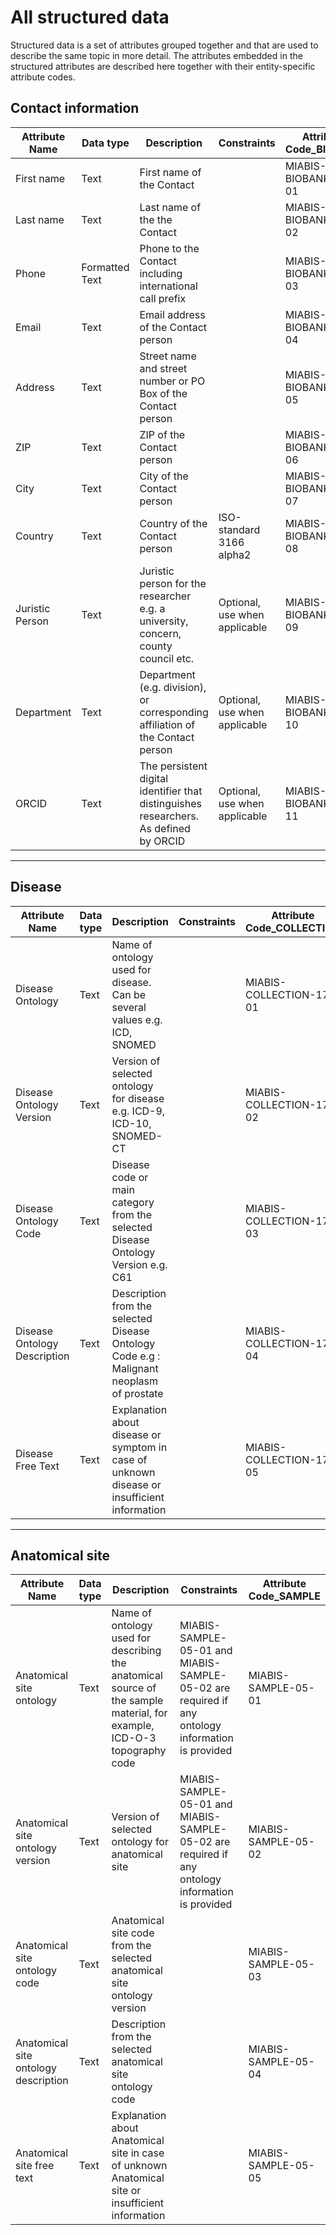 # All structured data

Structured data is a set of attributes grouped together and that are used to describe the same topic in more detail. The attributes embedded in the structured attributes are described here together with their entity-specific attribute codes.

## Contact information

| Attribute Name| Data type | Description | Constraints | Attribute Code_BIOBANK | Attribute Code_COLLECTION | Attribute Code_RESEARCHRESOURCE | Attribute Code_NETWORK |
|-----|-----|-----|-----|-----|-----|-----|-----|
| First name      | Text           | First name of the Contact |                               | MIABIS-BIOBANK-07-01   | MIABIS-COLLECTION-05-01   | MIABIS-RESEARCHRESOURCE-05-01   | MIABIS-NETWORK-07-01   |
| Last name       | Text           | Last name of the the Contact |                               | MIABIS-BIOBANK-07-02   | MIABIS-COLLECTION-05-02   | MIABIS-RESEARCHRESOURCE-05-02   | MIABIS-NETWORK-07-02   |
| Phone           | Formatted Text | Phone to the Contact including international call prefix  |                               | MIABIS-BIOBANK-07-03   | MIABIS-COLLECTION-05-03   | MIABIS-RESEARCHRESOURCE-05-03   | MIABIS-NETWORK-07-03   |
| Email           | Text           | Email address of the Contact person  |                               | MIABIS-BIOBANK-07-04   | MIABIS-COLLECTION-05-04   | MIABIS-RESEARCHRESOURCE-05-04   | MIABIS-NETWORK-07-04   |
| Address         | Text           | Street name and street number or PO Box of the Contact person  |                               | MIABIS-BIOBANK-07-05   | MIABIS-COLLECTION-05-05   | MIABIS-RESEARCHRESOURCE-05-05   | MIABIS-NETWORK-07-05   |
| ZIP             | Text           | ZIP of the Contact person |                               | MIABIS-BIOBANK-07-06   | MIABIS-COLLECTION-05-06   | MIABIS-RESEARCHRESOURCE-05-06   | MIABIS-NETWORK-07-06   |
| City            | Text           | City of the Contact person  |                               | MIABIS-BIOBANK-07-07   | MIABIS-COLLECTION-05-07   | MIABIS-RESEARCHRESOURCE-05-07   | MIABIS-NETWORK-07-07   |
| Country         | Text           | Country of the Contact person | ISO-standard 3166 alpha2      | MIABIS-BIOBANK-07-08   | MIABIS-COLLECTION-05-08   | MIABIS-RESEARCHRESOURCE-05-08   | MIABIS-NETWORK-07-08   |
| Juristic Person | Text           | Juristic person for the researcher e.g. a university, concern, county council etc.  | Optional, use when applicable | MIABIS-BIOBANK-07-09   | MIABIS-COLLECTION-05-09   | MIABIS-RESEARCHRESOURCE-05-09   | MIABIS-NETWORK-07-09   |
| Department      | Text           | Department (e.g. division), or corresponding affiliation of the Contact person | Optional, use when applicable | MIABIS-BIOBANK-07-10   | MIABIS-COLLECTION-05-10   | MIABIS-RESEARCHRESOURCE-05-10   | MIABIS-NETWORK-07-10   |
| ORCID           | Text           | The persistent digital identifier that distinguishes researchers. As defined by ORCID | Optional, use when applicable | MIABIS-BIOBANK-07-11   | MIABIS-COLLECTION-05-11   | MIABIS-RESEARCHRESOURCE-05-11   | MIABIS-NETWORK-07-11   |

----


## Disease

| Attribute Name | Data type | Description | Constraints | Attribute Code_COLLECTION | Attribute Code_RESEARCHRESOURCE |
|-----|-----|-----|-----|-----|-----|
| Disease Ontology             | Text      | Name of ontology used for disease. Can be several values e.g. ICD, SNOMED                   |             | MIABIS-COLLECTION-17-01   | MIABIS-RESEARCHRESOURCE-15-01   |
| Disease Ontology Version     | Text      | Version of selected ontology for disease e.g. ICD-9, ICD-10, SNOMED-CT                      |             | MIABIS-COLLECTION-17-02   | MIABIS-RESEARCHRESOURCE-15-02   |
| Disease Ontology Code        | Text      | Disease code or main category from the selected Disease Ontology Version e.g. C61           |             | MIABIS-COLLECTION-17-03   | MIABIS-RESEARCHRESOURCE-15-03   |
| Disease Ontology Description | Text      | Description from the selected Disease Ontology Code e.g : Malignant neoplasm of prostate    |             | MIABIS-COLLECTION-17-04   | MIABIS-RESEARCHRESOURCE-15-04   |
| Disease Free Text            | Text      | Explanation about disease or symptom in case of unknown disease or insufficient information |             | MIABIS-COLLECTION-17-05   | MIABIS-RESEARCHRESOURCE-15-05   |

---


## Anatomical site

| Attribute Name  | Data type | Description | Constraints | Attribute Code_SAMPLE |
|-----|-----|-----|-----|-----|
| Anatomical site ontology             | Text      | Name of ontology used for describing the anatomical source of the sample material, for example, ICD-O-3 topography code | MIABIS-SAMPLE-05-01 and MIABIS-SAMPLE-05-02 are required if any ontology information is provided | MIABIS-SAMPLE-05-01 |
| Anatomical site ontology version     | Text      | Version of selected ontology for anatomical site | MIABIS-SAMPLE-05-01 and MIABIS-SAMPLE-05-02 are required if any ontology information is provided | MIABIS-SAMPLE-05-02 |
| Anatomical site ontology code        | Text      | Anatomical site code from the selected anatomical site ontology version |    | MIABIS-SAMPLE-05-03   |
| Anatomical site ontology description | Text      | Description from the selected anatomical site ontology code |    | MIABIS-SAMPLE-05-04   |
| Anatomical site free text            | Text      | Explanation about Anatomical site in case of unknown Anatomical site or insufficient information  |    | MIABIS-SAMPLE-05-05   |

